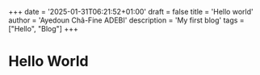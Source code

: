 +++
date = '2025-01-31T06:21:52+01:00'
draft = false
title = 'Hello world'
author = 'Ayedoun Châ-Fine ADEBI'
description = 'My first blog'
tags = ["Hello", "Blog"]
+++
# Hello World